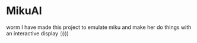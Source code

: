# MikuAI
worm
I have made this project to emulate miku and make her do things with an interactive display :))))
